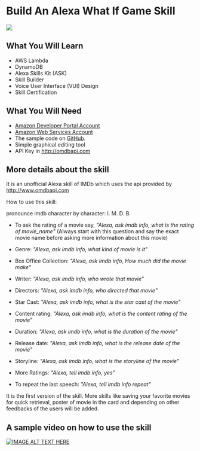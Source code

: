 # Build An Alexa What If Game Skill
<img src="https://s3.amazonaws.com/barney-playbook/imdb+logo.PNG" />

## What You Will Learn
*  AWS Lambda
*  DynamoDB
*  Alexa Skills Kit (ASK)
*  Skill Builder
*  Voice User Interface (VUI) Design
*  Skill Certification

## What You Will Need
*  [Amazon Developer Portal Account](http://developer.amazon.com)
*  [Amazon Web Services Account](http://aws.amazon.com/)
*  The sample code on [GitHub](https://github.com/lakshyamcs16/Alexa-Skills).
*  Simple graphical editing tool
*  API Key in http://omdbapi.com

## More details about the skill
It is an unofficial Alexa skill of IMDb which uses the api provided by http://www.omdbapi.com

How to use this skill:

pronounce imdb character by character: I. M. D. B.

* To ask the rating of a movie say,
  _"Alexa, ask imdb info, what is the rating of movie_name"_
(Always start with this question and say the exact movie name before asking more information about this movie)

* Genre:
  _"Alexa, ask imdb info, what kind of movie is it"_

* Box Office Collection:
  _"Alexa, ask imdb info, How much did the movie make"_

* Writer:
  _"Alexa, ask imdb info, who wrote that movie"_

* Directors:
  _"Alexa, ask imdb info, who directed that movie"_

* Star Cast:
  _"Alexa, ask imdb info, what is the star cast of the movie"_

* Content rating:
  _"Alexa, ask imdb info, what is the content rating of the movie"_

* Duration:
  _"Alexa, ask imdb info, what is the duration of the movie"_

* Release date:
  _"Alexa, ask imdb info, what is the release date of the movie"_

* Storyline:
  _"Alexa, ask imdb info, what is the storyline of the movie"_

* More Ratings:
  _"Alexa, tell imdb info, yes"_

* To repeat the last speech:
  _"Alexa, tell imdb info repeat"_

It is the first version of the skill. More skills like saving your favorite movies for quick retrieval, poster of movie in the card and depending on other feedbacks of the users will be added.

## A sample video on how to use the skill
[![IMAGE ALT TEXT HERE](https://img.youtube.com/vi/aW-8FDkuqHY/0.jpg)](https://www.youtube.com/watch?v=aW-8FDkuqHY)
